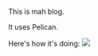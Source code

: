 This is mah blog.

It uses Pelican. 

Here's how it's doing: ![](https://github.com/offbyone/ideas/workflows/Blog/badge.svg)
